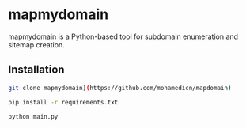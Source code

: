 # mapmydomain

mapmydomain is a Python-based tool for subdomain enumeration and sitemap creation.

## Installation

```bash
git clone mapmydomain](https://github.com/mohamedicn/mapdomain)
```

```bash
pip install -r requirements.txt
```

```bash
python main.py
```
